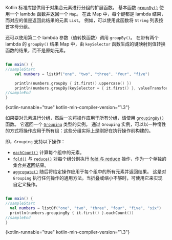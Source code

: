 [//]: # (title: 分组)

Kotlin 标准库提供用于对集合元素进行分组的扩展函数。
基本函数 [`groupBy()`](https://kotlinlang.org/api/latest/jvm/stdlib/kotlin.collections/group-by.html) 使用一个
lambda 函数并返回一个 `Map`。
在此 Map 中，每个键都是 lambda 结果，而对应的值是返回此结果的元素 `List`。
例如，可以使用此函数将 `String` 列表按首字母分组。 

还可以使用第二个 lambda 参数（值转换函数）调用 `groupBy()`。
在带有两个 lambda 的 `groupBy()` 结果 Map 中，由 `keySelector` 函数生成的<!--
-->键映射到值转换函数的结果，而不是原始元素。

```kotlin

fun main() {
//sampleStart
    val numbers = listOf("one", "two", "three", "four", "five")

    println(numbers.groupBy { it.first().uppercase() })
    println(numbers.groupBy(keySelector = { it.first() }, valueTransform = { it.uppercase() }))
//sampleEnd
}
```
{kotlin-runnable="true" kotlin-min-compiler-version="1.3"}

如果要对元素进行分组，然后一次将操作应用于所有分组，请使用 [`groupingBy()`](https://kotlinlang.org/api/latest/jvm/stdlib/kotlin.collections/grouping-by.html) 函数。
它返回一个 [`Grouping`](https://kotlinlang.org/api/latest/jvm/stdlib/kotlin.collections/-grouping/index.html) 类型的实例。
通过 `Grouping` 实例，可以以一种惰性的方式将操作应用于所有组：这些分组实际上是<!--
-->刚好在执行操作前构建的。

即，`Grouping` 支持以下操作：

* [`eachCount()`](https://kotlinlang.org/api/latest/jvm/stdlib/kotlin.collections/each-count.html) 计算每个组中的元素。 
* [`fold()`](https://kotlinlang.org/api/latest/jvm/stdlib/kotlin.collections/fold.html) 与 [`reduce()`](https://kotlinlang.org/api/latest/jvm/stdlib/kotlin.collections/reduce.html)
   对每个组分别执行 [fold 与 reduce](collection-aggregate.md#fold-与-reduce) 操作，作为一个单独的集合<!--
   -->并返回结果。
* [`aggregate()`](https://kotlinlang.org/api/latest/jvm/stdlib/kotlin.collections/aggregate.html) 随后将给定操作应用于<!--
   -->每个组中的所有元素并返回结果。
   这是对 `Grouping` 执行任何操作的通用方法。当折叠或缩小不够时，可使用它来实现自定义操作。

```kotlin

fun main() {
//sampleStart
  val numbers = listOf("one", "two", "three", "four", "five", "six")
  println(numbers.groupingBy { it.first() }.eachCount())
//sampleEnd
}
```
{kotlin-runnable="true" kotlin-min-compiler-version="1.3"}